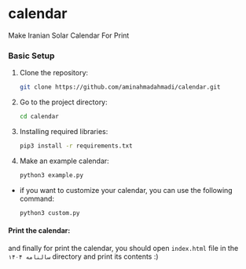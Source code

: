# calendar
Make Iranian Solar Calendar For Print

### Basic Setup

1. Clone the repository:
   ```bash
   git clone https://github.com/aminahmadahmadi/calendar.git
   ```
2. Go to the project directory:
    ```bash
    cd calendar
    ```
3. Installing required libraries:
    ```bash
    pip3 install -r requirements.txt
    ```

4. Make an example calendar:
    ```bash
    python3 example.py
    ```
- if you want to customize your calendar, you can use the following command:
    ```bash
    python3 custom.py
    ```
#### Print the calendar:
and finally for print the calendar, you should open `index.html` file in the `سالنامه ۱۴۰۴` directory and print its contents :)